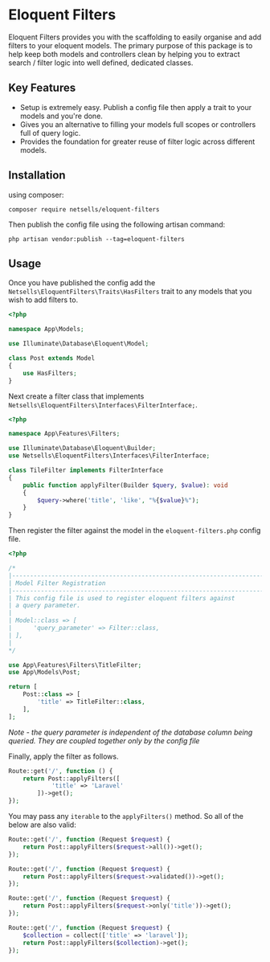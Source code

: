 # Eloquent Filters

Eloquent Filters provides you with the scaffolding to easily organise and add filters to your eloquent models. The primary purpose of this package is to help keep both models and controllers clean by helping you to extract search / filter logic into well defined, dedicated classes.

## Key Features
* Setup is extremely easy. Publish a config file then apply a trait to your models and you're done.
* Gives you an alternative to filling your models full scopes or controllers full of query logic.
* Provides the foundation for greater reuse of filter logic across different models.

## Installation

using composer:

```
composer require netsells/eloquent-filters
```

Then publish the config file using the following artisan command:
```
php artisan vendor:publish --tag=eloquent-filters
```

## Usage

Once you have published the config add the `Netsells\EloquentFilters\Traits\HasFilters` trait to any models that you wish to add filters to.

```php
<?php

namespace App\Models;

use Illuminate\Database\Eloquent\Model;

class Post extends Model
{
    use HasFilters;
}
```

Next create a filter class that implements `Netsells\EloquentFilters\Interfaces\FilterInterface;`.

```php
<?php

namespace App\Features\Filters;

use Illuminate\Database\Eloquent\Builder;
use Netsells\EloquentFilters\Interfaces\FilterInterface;

class TileFilter implements FilterInterface
{
    public function applyFilter(Builder $query, $value): void
    {
        $query->where('title', 'like', "%{$value}%");
    }
}
```

Then register the filter against the model in the `eloquent-filters.php` config file.

```php
<?php

/*
|--------------------------------------------------------------------------
| Model Filter Registration
|--------------------------------------------------------------------------
| This config file is used to register eloquent filters against
| a query parameter.
|
| Model::class => [
|      'query_parameter' => Filter::class,
| ],
|
*/

use App\Features\Filters\TitleFilter;
use App\Models\Post;

return [
    Post::class => [
        'title' => TitleFilter::class,
    ],
];
```

*Note - the query parameter is independent of the database column being queried. They are coupled together only by the config file*

Finally, apply the filter as follows.

```php
Route::get('/', function () {
    return Post::applyFilters([
            'title' => 'Laravel'
        ])->get();
});
```

You may pass any `iterable` to the `applyFilters()` method. So all of the below are also valid:

```php
Route::get('/', function (Request $request) {
    return Post::applyFilters($request->all())->get();
});
```

```php
Route::get('/', function (Request $request) {
    return Post::applyFilters($request->validated())->get();
});
```

```php
Route::get('/', function (Request $request) {
    return Post::applyFilters($request->only('title'))->get();
});
```

```php
Route::get('/', function (Request $request) {
    $collection = collect(['title' => 'laravel']);
    return Post::applyFilters($collection)->get();
});
```